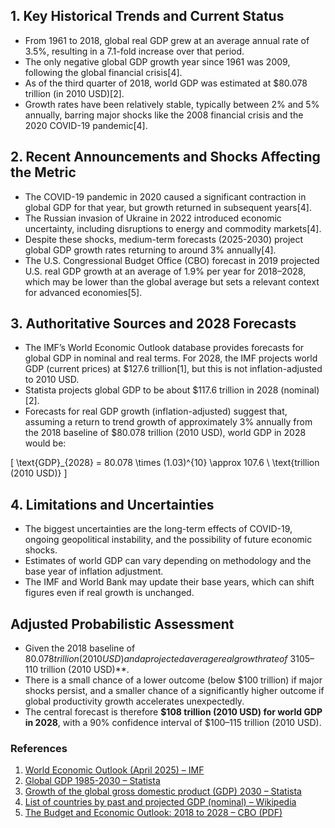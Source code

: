 ## 1. Key Historical Trends and Current Status

- From 1961 to 2018, global real GDP grew at an average annual rate of 3.5%, resulting in a 7.1-fold increase over that period.
- The only negative global GDP growth year since 1961 was 2009, following the global financial crisis[4].
- As of the third quarter of 2018, world GDP was estimated at $80.078 trillion (in 2010 USD)[2].
- Growth rates have been relatively stable, typically between 2% and 5% annually, barring major shocks like the 2008 financial crisis and the 2020 COVID-19 pandemic[4].

## 2. Recent Announcements and Shocks Affecting the Metric

- The COVID-19 pandemic in 2020 caused a significant contraction in global GDP for that year, but growth returned in subsequent years[4].
- The Russian invasion of Ukraine in 2022 introduced economic uncertainty, including disruptions to energy and commodity markets[4].
- Despite these shocks, medium-term forecasts (2025-2030) project global GDP growth rates returning to around 3% annually[4].
- The U.S. Congressional Budget Office (CBO) forecast in 2019 projected U.S. real GDP growth at an average of 1.9% per year for 2018–2028, which may be lower than the global average but sets a relevant context for advanced economies[5].

## 3. Authoritative Sources and 2028 Forecasts

- The IMF’s World Economic Outlook database provides forecasts for global GDP in nominal and real terms. For 2028, the IMF projects world GDP (current prices) at $127.6 trillion[1], but this is not inflation-adjusted to 2010 USD.
- Statista projects global GDP to be about $117.6 trillion in 2028 (nominal)[2].
- Forecasts for real GDP growth (inflation-adjusted) suggest that, assuming a return to trend growth of approximately 3% annually from the 2018 baseline of $80.078 trillion (2010 USD), world GDP in 2028 would be:

\[
\text{GDP}_{2028} = 80.078 \times (1.03)^{10} \approx 107.6 \ \text{trillion (2010 USD)}
\]

## 4. Limitations and Uncertainties

- The biggest uncertainties are the long-term effects of COVID-19, ongoing geopolitical instability, and the possibility of future economic shocks.
- Estimates of world GDP can vary depending on methodology and the base year of inflation adjustment.
- The IMF and World Bank may update their base years, which can shift figures even if real growth is unchanged.

## Adjusted Probabilistic Assessment

- Given the 2018 baseline of $80.078 trillion (2010 USD) and a projected average real growth rate of ~3% per year, the most likely range for world GDP in 2028 is **$105–110 trillion (2010 USD)**.
- There is a small chance of a lower outcome (below $100 trillion) if major shocks persist, and a smaller chance of a significantly higher outcome if global productivity growth accelerates unexpectedly.
- The central forecast is therefore **$108 trillion (2010 USD) for world GDP in 2028**, with a 90% confidence interval of $100–115 trillion (2010 USD).

### References

1. [World Economic Outlook (April 2025) – IMF](https://www.imf.org/external/datamapper/NGDPD@WEO/OEMDC/ADVEC/WEOWORLD?year=2028)
2. [Global GDP 1985-2030 – Statista](https://www.statista.com/statistics/268750/global-gross-domestic-product-gdp/)
3. [Growth of the global gross domestic product (GDP) 2030 – Statista](https://www.statista.com/statistics/273951/growth-of-the-global-gross-domestic-product-gdp/)
4. [List of countries by past and projected GDP (nominal) – Wikipedia](https://en.wikipedia.org/wiki/List_of_countries_by_past_and_projected_GDP_(nominal))
5. [The Budget and Economic Outlook: 2018 to 2028 – CBO (PDF)](https://www.cbo.gov/system/files/2019-04/53651-outlook-2.pdf)